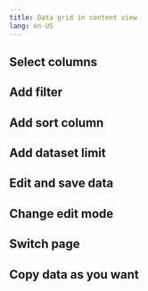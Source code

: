 ```yaml
---
title: Data grid in content view
lang: en-US
---
```


## Select columns

## Add filter

## Add sort column

## Add dataset limit

## Edit and save data

## Change edit mode

## Switch page

## Copy data as you want
